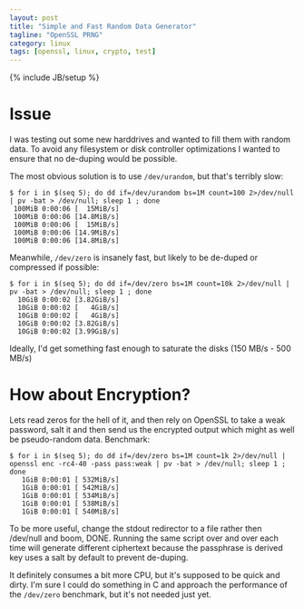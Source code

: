 ```yaml
---
layout: post
title: "Simple and Fast Random Data Generator"
tagline: "OpenSSL PRNG"
category: linux 
tags: [openssl, linux, crypto, test]
---
```

{% include JB/setup %}

# Issue

I was testing out some new harddrives and wanted to fill them with random data.  To avoid any filesystem or disk controller optimizations I wanted to ensure that no de-duping would be possible.

The most obvious solution is to use `/dev/urandom`, but that's terribly slow:

    $ for i in $(seq 5); do dd if=/dev/urandom bs=1M count=100 2>/dev/null | pv -bat > /dev/null; sleep 1 ; done
     100MiB 0:00:06 [  15MiB/s]
     100MiB 0:00:06 [14.8MiB/s]
     100MiB 0:00:06 [  15MiB/s]
     100MiB 0:00:06 [14.9MiB/s]
     100MiB 0:00:06 [14.8MiB/s]

Meanwhile, `/dev/zero` is insanely fast, but likely to be de-duped or compressed if possible:

    $ for i in $(seq 5); do dd if=/dev/zero bs=1M count=10k 2>/dev/null | pv -bat > /dev/null; sleep 1 ; done
      10GiB 0:00:02 [3.82GiB/s]
      10GiB 0:00:02 [   4GiB/s]
      10GiB 0:00:02 [   4GiB/s]
      10GiB 0:00:02 [3.82GiB/s]
      10GiB 0:00:02 [3.99GiB/s]

Ideally, I'd get something fast enough to saturate the disks (150 MB/s - 500 MB/s)

# How about Encryption?

Lets read zeros for the hell of it, and then rely on OpenSSL to take a weak password, salt it and then send us the encrypted output which might as well be pseudo-random data.  Benchmark:

    $ for i in $(seq 5); do dd if=/dev/zero bs=1M count=1k 2>/dev/null | openssl enc -rc4-40 -pass pass:weak | pv -bat > /dev/null; sleep 1 ; done
       1GiB 0:00:01 [ 532MiB/s]
       1GiB 0:00:01 [ 542MiB/s]
       1GiB 0:00:01 [ 534MiB/s]
       1GiB 0:00:01 [ 538MiB/s]
       1GiB 0:00:01 [ 540MiB/s]

To be more useful, change the stdout redirector to a file rather then /dev/null and boom, DONE.  Running the same script over and over each time will generate different ciphertext because the passphrase is derived key uses a salt by default to prevent de-duping.

It definitely consumes a bit more CPU, but it's supposed to be quick and dirty.  I'm sure I could do something in C and approach the performance of the `/dev/zero` benchmark, but it's not needed just yet.

